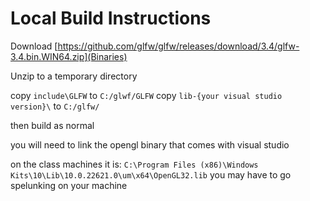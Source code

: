 # Local Build Instructions #

Download [https://github.com/glfw/glfw/releases/download/3.4/glfw-3.4.bin.WIN64.zip](Binaries)

Unzip to a temporary directory

copy `include\GLFW` to `C:/glwf/GLFW`
copy `lib-{your visual studio version}\` to `C:/glfw/`

then build as normal

you will need to link the opengl binary that comes with visual studio

on the class machines it is: 
`C:\Program Files (x86)\Windows Kits\10\Lib\10.0.22621.0\um\x64\OpenGL32.lib` you may have to go spelunking on your machine